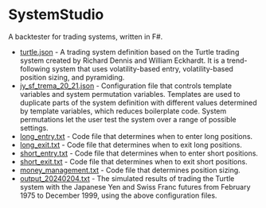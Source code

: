 # SystemStudio
A backtester for trading systems, written in F#.

- [turtle.json](turtle.json) - A trading system definition based on the Turtle trading system created by Richard Dennis and William Eckhardt. It is a trend-following system that uses volatility-based entry, volatility-based position sizing, and pyramiding.
- [jy_sf_trema_20_21.json](jy_sf_trema_20_21.json) - Configuration file that controls template variables and system permutation variables. Templates are used to duplicate parts of the system definition with different values determined by template variables, which reduces boilerplate code. System permutations let the user test the system over a range of possible settings.
- [long_entry.txt](long_entry.txt) - Code file that determines when to enter long positions.
- [long_exit.txt](long_exit.txt) - Code file that determines when to exit long positions.
- [short_entry.txt](short_entry.txt) - Code file that determines when to enter short positions.
- [short_exit.txt](short_exit.txt) - Code file that determines when to exit short positions.
- [money_management.txt](money_management.txt) - Code file that determines position sizing.
- [output_20240204.txt](output_20240204.txt) - The simulated results of trading the Turtle system with the Japanese Yen and Swiss Franc futures from February 1975 to December 1999, using the above configuration files.
